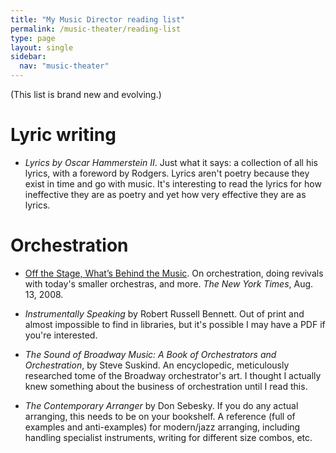 ```yaml
---
title: "My Music Director reading list"
permalink: /music-theater/reading-list
type: page
layout: single
sidebar:
  nav: "music-theater"
---
```


(This list is brand new and evolving.)

# Lyric writing

* _Lyrics by Oscar Hammerstein II_.  Just what it says: a collection
of all his lyrics, with a foreword by Rodgers.  Lyrics aren't poetry because they
exist in time and go with music.  It's  interesting to
read the lyrics for how ineffective they are as poetry and yet how
very effective they are as lyrics.

# Orchestration

* [Off the Stage, What’s Behind the
Music](https://www.nytimes.com/2008/08/17/theater/17elli.html?unlocked_article_code=0mTWF2zXz43lLcFarTKa9fZDn7Exv-zo9JE0aIrLVWX2lRTkkcQ-rHeCB0LUAjD_aKn0pk15O-htj6yk4c3n5DT1Nw73DLlO0q8kUW2jylUhOG4BXhYzl-KSATx9BA6XfPQRloFheWoPyag4NRpWeImUtkS-4VOgUT-xvKG7DBnWUt-pOiwH8yZcLirty-P36pCrgPdYbWPNBuDryuI8ug7aa0XSRYk0sHjRtk2ZbnevjGxhjGWXGE5aoz4xbSqNeJNmlpvCfKlRxgkPX4dvwkkLQ9snsiePJ8IWv_MsiJ0PPk_BSfu9mYjmOEwsScpX&smid=url-share).
On orchestration, doing revivals with today's smaller orchestras, and more.
_The New York Times_, Aug. 13, 2008.

* _Instrumentally Speaking_ by Robert Russell Bennett.  Out of print
and almost impossible to find in libraries,
but it's possible I may have a PDF if you're interested.

* _The Sound of Broadway Music: A Book of Orchestrators and
Orchestration_, by Steve Suskind.  An encyclopedic, meticulously
researched tome of the Broadway orchestrator's art.  I thought I
actually knew something about the business of orchestration until I
read this.

* _The Contemporary Arranger_ by Don Sebesky.  If you do any actual
arranging, this needs to be on your bookshelf.  A reference (full of
examples and anti-examples) for  modern/jazz arranging, including
handling specialist instruments, writing for different size combos,
etc.
